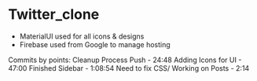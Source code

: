 # Twitter_clone
- MaterialUI used for all icons & designs
- Firebase used from Google to manage hosting



Commits by points:
Cleanup Process Push - 24:48
Adding Icons for UI - 47:00
Finished Sidebar - 1:08:54
Need to fix CSS/ Working on Posts - 2:14
